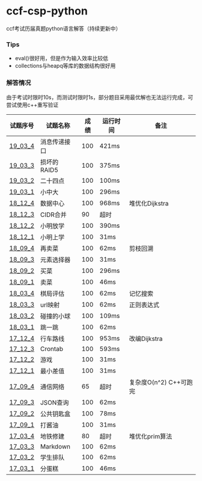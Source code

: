# ccf-csp-python
ccf考试历届真题python语言解答（持续更新中）
### Tips
* eval()很好用，但是作为输入效率比较低
* collections与heapq等库的数据结构很好用
### 解答情况
由于考试时限时10s，而测试时限时1s，部分题目采用最优解也无法运行完成，可尝试使用c++重写验证  

| 试题序号                        | 试题名称     | 成绩 | 运行时间 | 备注                   |
| ------------------------------- | ------------ | ---- | -------- | ---------------------- |
| [19_03_4](./19_03_4/19_03_4.py) | 消息传递接口 | 100  | 421ms    |                        |
| [19_03_3](./19_03_3/19_03_3.py) | 损坏的RAID5  | 100  | 375ms    |                        |
| [19_03_2](./19_03_2/19_03_2.py) | 二十四点     | 100  | 100ms    |                        |
| [19_03_1](./19_03_1/19_03_1.py) | 小中大       | 100  | 296ms    |                        |
| [18_12_4](./18_12_4/18_12_4.py) | 数据中心     | 100  | 968ms    | 堆优化Dijkstra         |
| [18_12_3](./18_12_3/18_12_3.py) | CIDR合并     | 90   | 超时     |                        |
| [18_12_2](./18_12_2/18_12_2.py) | 小明放学     | 100  | 390ms    |                        |
| [18_12_1](./18_12_1/18_12_1.py) | 小明上学     | 100  | 31ms     |                        |
| [18_09_4](./18_09_4/18_09_4.py) | 再卖菜       | 100  | 62ms     | 剪枝回溯               |
| [18_09_3](./18_09_3/18_09_3.py) | 元素选择器   | 100  | 31ms     |                        |
| [18_09_2](./18_09_2/18_09_2.py) | 买菜         | 100  | 296ms    |                        |
| [18_09_1](./18_09_1/18_09_1.py) | 卖菜         | 100  | 46ms     |                        |
| [18_03_4](./18_03_4/18_03_4.py) | 棋局评估     | 100  | 62ms     | 记忆搜索               |
| [18_03_3](./18_03_3/18_03_3.py) | url映射      | 100  | 62ms     | 正则表达式             |
| [18_03_2](./18_03_2/18_03_2.py) | 碰撞的小球   | 100  | 109ms    |                        |
| [18_03_1](./18_03_1/18_03_1.py) | 跳一跳       | 100  | 62ms     |                        |
| [17_12_4](./17_12_4/17_12_4.py) | 行车路线     | 100  | 953ms    | 改编Dijkstra           |
| [17_12_3](./17_12_3/17_12_3.py) | Crontab      | 100  | 593ms    |                        |
| [17_12_2](./17_12_2/17_12_2.py) | 游戏         | 100  | 31ms     |                        |
| [17_12_1](./17_12_1/17_12_1.py) | 最小差值     | 100  | 31ms     |                        |
| [17_09_4](./17_09_4/17_09_4.py) | 通信网络     | 65   | 超时     | 复杂度O(n^2) C++可跑完 |
| [17_09_3](./17_09_3/17_09_3.py) | JSON查询     | 100  | 62ms     |                        |
| [17_09_2](./17_09_2/17_09_2.py) | 公共钥匙盒   | 100  | 78ms     |                        |
| [17_09_1](./17_09_1/17_09_1.py) | 打酱油       | 100  | 31ms     |                        |
| [17_03_4](./17_03_4/17_03_4.py) | 地铁修建     | 80   | 超时     | 堆优化prim算法         |
| [17_03_3](./17_03_3/17_03_3.py) | Markdown     | 100  | 62ms     |                        |
| [17_03_2](./17_03_2/17_03_2.py) | 学生排队     | 100  | 62ms     |                        |
| [17_03_1](./17_03_1/17_03_1.py) | 分蛋糕       | 100  | 46ms     |                        |